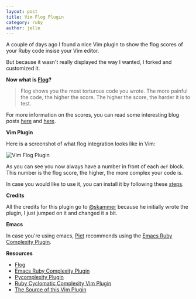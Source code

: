 ```yaml
---
layout: post
title: Vim Flog Plugin
category: ruby
author: jelle
---
```


A couple of days ago I found a nice Vim plugin to show the flog scores of your Ruby code insise your Vim editor. 

But because it wasn't really displayed the way I wanted, I forked and customized it.

**Now what is [Flog](http://ruby.sadi.st/Flog.html)?**

> Flog shows you the most torturous code you wrote. The more painful the code, the higher the score. The higher the score, the harder it is to test.

For more information on the scores, you can read some interesting blog posts [here](http://jakescruggs.blogspot.com/2008/08/whats-good-flog-score.html) and [here](http://www.railsinside.com/tutorials/487-how-to-score-your-rails-apps-complexity-before-refactoring.html).

**Vim Plugin**

Here is a screenshot of what flog integration looks like in Vim:

![Vim Flog Plugin](https://assets2.github.com/img/f4d68ac0e77039c0ac3437a7d39cb50a6045be25?repo=&url=http%3A%2F%2F10to1.blog.s3.amazonaws.com%2Fvim-flog.png&path= "Vim Flog Plugin")

As you can see you now always have a number in front of each `def` block. This number is the flog score, the higher, the more complex your code is.

In case you would like to use it, you can install it by following these [steps](https://github.com/fousa/vim-flog#installation).

**Credits**

All the credits for this plugin go to [@skammer](http://www.twitter.com/skammer) because he initially wrote the plugin, I just jumped on it and changed it a bit.

**Emacs**

In case you're using emacs, [Piet](http://blog.10to1.be/author/piet/) recommends using the [Emacs Ruby Complexity Plugin](https://github.com/topfunky/emacs-starter-…).

**Resources**

* [Flog](http://ruby.sadi.st/Flog.html)
* [Emacs Ruby Complexity Plugin](https://github.com/topfunky/emacs-starter-kit/tree/master/vendor/ruby-complexity/)
* [Pycomplexity Plugin](https://github.com/garybernhardt/pycomplexity)
* [Ruby Cyclomatic Complexity Vim Plugin](https://github.com/skammer/vim-ruby-complexity)
* [The Source of this Vim Plugin](https://github.com/fousa/vim-flog)
